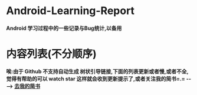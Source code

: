 # Android-Learning-Report

#### Android 学习过程中的一些记录与Bug统计,以备用 ####

# 内容列表(不分顺序)
**唉:由于 Github 不支持自动生成 树状引导链接,下面的列表更新或者慢,或者不全,觉得有帮助的可以 watch star 这样就会收到更新提示了,或者关注我的简书=.= ----> [去我的简书](http://www.jianshu.com/u/84b6e43503a5)**

